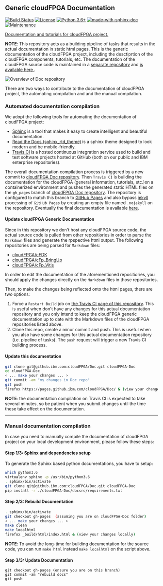 ## Generic cloudFPGA Documentation

[![Build Status](https://travis.ibm.com/cloudFPGA/Doc.svg?token=8sgWzx3xuqu53CzFUy8K&branch=master)](https://travis.ibm.com/cloudFPGA/Doc)  [![License](https://img.shields.io/badge/License-Apache%202.0-blue.svg)](https://opensource.org/licenses/Apache-2.0) [![Python 3.6+](https://img.shields.io/badge/python-3.6+-blue.svg)](https://www.python.org/downloads/release/python-360/) [![made-with-sphinx-doc](https://img.shields.io/badge/Made%20with-Sphinx-1f425f.svg)](https://www.sphinx-doc.org/) [![Maintenance](https://img.shields.io/badge/Maintained%3F-yes-green.svg)](https://github.ibm.com/cloudFPGA/Doc/pulse)

[Documentation and tutorials for cloudFPGA project.](https://pages.github.ibm.com/cloudFPGA/Doc/)

**NOTE**: This repository acts as a building pipeline of tasks that results in the actual documentation in static
html pages. This is the generic documentation of the cloudFPGA project, including the desctiprtion of the cloudFPGA 
components, tutorials, etc. The documentation of the cloudFPGA source code is maintained in a 
[separate repository](https://github.ibm.com/cloudFPGA/Dox/) and 
[is available here ](https://pages.github.ibm.com/cloudFPGA/Dox/).


![Overview of Doc repository](https://github.ibm.com/cloudFPGA/Doc/blob/master/docsrc/images/doc_repo_overview.png?raw=true)


There are two ways to contribute to the documentation of cloudFPGA project, the automating compilation and and the manual compilation.

### Automated documentation compilation

We adopt the following tools for automating the documentation of cloudFPGA project:
* [Sphinx](https://www.sphinx-doc.org/en/master/) is a tool that makes it easy to create intelligent and beautiful documentation.
* [Read the Docs (sphinx_rtd_theme)](https://readthedocs.org/) is a sphinx theme designed to look modern and be mobile-friendly.
* [Travis CI](https://travis-ci.org/) is a hosted continuous integration service used to build and test software projects hosted at GitHub (both on our public and IBM enterprise repositories).

The overall documentation compilation process is triggered by a new commit to 
[cloudFPGA Doc repository](https://github.ibm.com/cloudFPGA/Doc). Then `Travis CI` is building the documentation 
for the cloudFPGA (general information, tutorials, etc.)on a containerized environment and pushes the generated 
static HTML files on the `gh_pages` branch of [cloudFPGA Doc repository](https://github.ibm.com/cloudFPGA/Doc). 
The repository is configured to match this branch to 
[GitHub Pages](https://help.github.com/en/github/working-with-github-pages/getting-started-with-github-pages) and 
also bypass [jekyll](https://jekyllrb.com/) processing of `GitHub Pages` by creating an empty file named `.nojekyll` 
on the repository. Eventually the final documentation is available [here](https://pages.github.ibm.com/cloudFPGA/Doc/).



#### Update cloudFPGA Generic Documentation
Since in this repository we don't host any cloudFPGA source code, the actual source code is pulled from 
other repositiories in order to parse the `Markdown` files and generate the rpspective html output.
The following repositories are being parsed for `Markdown` files:

* [cloudFPGA/cFDK](https://github.ibm.com/cloudFPGA/cFDK)
* [cloudFPGA/cFp_BringUp](https://github.ibm.com/cloudFPGA/cFp_BringUp)
* [cloudFPGA/cFp_Vitis](https://github.ibm.com/cloudFPGA/cFp_Vitis)

In order to edit the documentation of the aforementioned repositiories, you should apply the changes 
directly on the `Markdown` files in those repositories.

Then, to make the changes being reflected onto the html pages, there are two options:
1. Force a `Restart Build` job on [the Travis CI page of this repository](https://travis.ibm.com/cloudFPGA/Doc). This is useful when don't have any changes for this actual documentation repository and you only intend to keep the cloudFPGA generic documentation up to date with the Markdown files of the cloudFPGA repositories listed above.
2. Clone this repo, create a minor commit and push. This is useful when you also have some changes for this actual documentation repository (i.e. pipeline of tasks). The `push` request will trigger a new Travis CI building process.

#### Update this documentation
```bash
git clone git@github.ibm.com:cloudFPGA/Doc.git cloudFPGA-Doc
cd cloudFPGA-Doc
< ... make your changes ... >
git commit -am "my changes in Doc repo"
git push
firefox https://pages.github.ibm.com/cloudFPGA/Doc/ & (view your changes)
```

**NOTE**: the documentation compilation on Travis CI is expected to take several minutes, so be patient when you submit changes until the time these take effect on the documentation.

***

### Manual documentation compilation
In case you need to manually compile the documentation of cloudFPGA project on your local development environment, please follow these steps:

#### Step 1/3: Sphinx and dependencies setup

To generate the Sphinx based python documentations, you have to setup:
```bash
which python3.6
virtualenv sphinx -p /usr/bin/python3.6
. sphinx/bin/activate
git clone git@github.ibm.com:cloudFPGA/Doc.git cloudFPGA-Doc
pip install -r ./cloudFPGA-Doc/docsrc/requirements.txt
```
#### Step 2/3: Rebuild Documentation

```bash
. sphinx/bin/activate
git checkout gh-pages  (assuming you are on cloudFPGA-Doc folder)
< ... make your changes ... >
make clean
make localhtml
firefox _build/html/index.html & (view your changes locally)
```

**NOTE**: To avoid the long-time for building documentation for the source code, you can run `make html` 
instead `make localhtml` on the script above.

#### Step 3/3: Update Documentation

```
git checkout gh-pages (ensure you are on this branch)
git commit -am "rebuild docs"
git push
```
